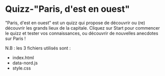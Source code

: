 # Quizz-"Paris, d'est en ouest"

"Paris, d'est en ouest" est un quizz qui propose de découvrir ou (re) découvrir les grands lieux de la capitale.
Cliquez sur Start pour commencer le quizz et tester vos connaissances, ou découvrir de nouvelles anecdotes sur Paris !

N.B : les 3 fichiers utilisés sont : 
* index.html
* data-nord.js
* style.css
